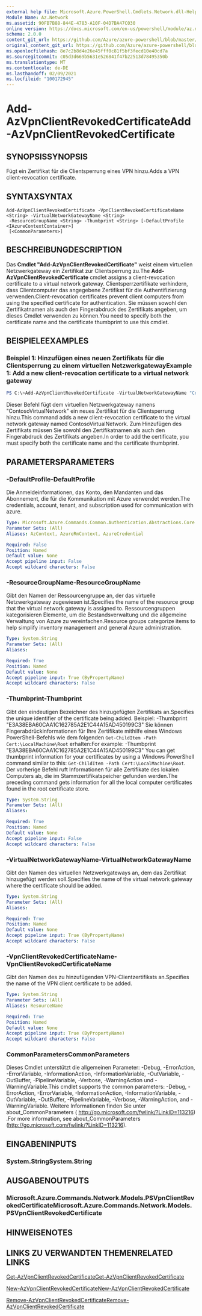 ```yaml
---
external help file: Microsoft.Azure.PowerShell.Cmdlets.Network.dll-Help.xml
Module Name: Az.Network
ms.assetid: 90FB7B88-844E-4783-A10F-04D7BA47C030
online version: https://docs.microsoft.com/en-us/powershell/module/az.network/add-azvpnclientrevokedcertificate
schema: 2.0.0
content_git_url: https://github.com/Azure/azure-powershell/blob/master/src/Network/Network/help/Add-AzVpnClientRevokedCertificate.md
original_content_git_url: https://github.com/Azure/azure-powershell/blob/master/src/Network/Network/help/Add-AzVpnClientRevokedCertificate.md
ms.openlocfilehash: 8e7c2b8d4e26e45fff0c81f5bf3fecd10e40cd7a
ms.sourcegitcommit: c05d3d669b5631e526841f47b22513d78495350b
ms.translationtype: MT
ms.contentlocale: de-DE
ms.lasthandoff: 02/09/2021
ms.locfileid: "100172945"
---
```

# <span data-ttu-id="4ad2e-101">Add-AzVpnClientRevokedCertificate</span><span class="sxs-lookup"><span data-stu-id="4ad2e-101">Add-AzVpnClientRevokedCertificate</span></span>

## <span data-ttu-id="4ad2e-102">SYNOPSIS</span><span class="sxs-lookup"><span data-stu-id="4ad2e-102">SYNOPSIS</span></span>
<span data-ttu-id="4ad2e-103">Fügt ein Zertifikat für die Clientsperrung eines VPN hinzu.</span><span class="sxs-lookup"><span data-stu-id="4ad2e-103">Adds a VPN client-revocation certificate.</span></span>

## <span data-ttu-id="4ad2e-104">SYNTAX</span><span class="sxs-lookup"><span data-stu-id="4ad2e-104">SYNTAX</span></span>

```
Add-AzVpnClientRevokedCertificate -VpnClientRevokedCertificateName <String> -VirtualNetworkGatewayName <String>
 -ResourceGroupName <String> -Thumbprint <String> [-DefaultProfile <IAzureContextContainer>]
 [<CommonParameters>]
```

## <span data-ttu-id="4ad2e-105">BESCHREIBUNG</span><span class="sxs-lookup"><span data-stu-id="4ad2e-105">DESCRIPTION</span></span>
<span data-ttu-id="4ad2e-106">Das **Cmdlet "Add-AzVpnClientRevokedCertificate"** weist einem virtuellen Netzwerkgateway ein Zertifikat zur Clientsperrung zu.</span><span class="sxs-lookup"><span data-stu-id="4ad2e-106">The **Add-AzVpnClientRevokedCertificate** cmdlet assigns a client-revocation certificate to a virtual network gateway.</span></span>
<span data-ttu-id="4ad2e-107">Clientsperrzertifikate verhindern, dass Clientcomputer das angegebene Zertifikat für die Authentifizierung verwenden.</span><span class="sxs-lookup"><span data-stu-id="4ad2e-107">Client-revocation certificates prevent client computers from using the specified certificate for authentication.</span></span>
<span data-ttu-id="4ad2e-108">Sie müssen sowohl den Zertifikatnamen als auch den Fingerabdruck des Zertifikats angeben, um dieses Cmdlet verwenden zu können.</span><span class="sxs-lookup"><span data-stu-id="4ad2e-108">You need to specify both the certificate name and the certificate thumbprint to use this cmdlet.</span></span>

## <span data-ttu-id="4ad2e-109">BEISPIELE</span><span class="sxs-lookup"><span data-stu-id="4ad2e-109">EXAMPLES</span></span>

### <span data-ttu-id="4ad2e-110">Beispiel 1: Hinzufügen eines neuen Zertifikats für die Clientsperrung zu einem virtuellen Netzwerkgateway</span><span class="sxs-lookup"><span data-stu-id="4ad2e-110">Example 1: Add a new client-revocation certificate to a virtual network gateway</span></span>
```powershell
PS C:\>Add-AzVpnClientRevokedCertificate -VirtualNetworkGatewayName "ContosoVirtualNetwork" -ResourceGroupName "ContosoResourceGroup" -VpnClientRevokedCertificateName "ContosoRevokedClientCertificate" -Thumbprint "E3A38EBA60CAA1C162785A2E1C44A15AD450199C3"
```

<span data-ttu-id="4ad2e-111">Dieser Befehl fügt dem virtuellen Netzwerkgateway namens "ContosoVirtualNetwork" ein neues Zertifikat für die Clientsperrung hinzu.</span><span class="sxs-lookup"><span data-stu-id="4ad2e-111">This command adds a new client-revocation certificate to the virtual network gateway named ContosoVirtualNetwork.</span></span>
<span data-ttu-id="4ad2e-112">Zum Hinzufügen des Zertifikats müssen Sie sowohl den Zertifikatnamen als auch den Fingerabdruck des Zertifikats angeben.</span><span class="sxs-lookup"><span data-stu-id="4ad2e-112">In order to add the certificate, you must specify both the certificate name and the certificate thumbprint.</span></span>

## <span data-ttu-id="4ad2e-113">PARAMETERS</span><span class="sxs-lookup"><span data-stu-id="4ad2e-113">PARAMETERS</span></span>

### <span data-ttu-id="4ad2e-114">-DefaultProfile</span><span class="sxs-lookup"><span data-stu-id="4ad2e-114">-DefaultProfile</span></span>
<span data-ttu-id="4ad2e-115">Die Anmeldeinformationen, das Konto, den Mandanten und das Abonnement, die für die Kommunikation mit Azure verwendet werden.</span><span class="sxs-lookup"><span data-stu-id="4ad2e-115">The credentials, account, tenant, and subscription used for communication with azure.</span></span>

```yaml
Type: Microsoft.Azure.Commands.Common.Authentication.Abstractions.Core.IAzureContextContainer
Parameter Sets: (All)
Aliases: AzContext, AzureRmContext, AzureCredential

Required: False
Position: Named
Default value: None
Accept pipeline input: False
Accept wildcard characters: False
```

### <span data-ttu-id="4ad2e-116">-ResourceGroupName</span><span class="sxs-lookup"><span data-stu-id="4ad2e-116">-ResourceGroupName</span></span>
<span data-ttu-id="4ad2e-117">Gibt den Namen der Ressourcengruppe an, der das virtuelle Netzwerkgateway zugewiesen ist.</span><span class="sxs-lookup"><span data-stu-id="4ad2e-117">Specifies the name of the resource group that the virtual network gateway is assigned to.</span></span>
<span data-ttu-id="4ad2e-118">Ressourcengruppen kategorisieren Elemente, um die Bestandsverwaltung und die allgemeine Verwaltung von Azure zu vereinfachen.</span><span class="sxs-lookup"><span data-stu-id="4ad2e-118">Resource groups categorize items to help simplify inventory management and general Azure administration.</span></span>

```yaml
Type: System.String
Parameter Sets: (All)
Aliases:

Required: True
Position: Named
Default value: None
Accept pipeline input: True (ByPropertyName)
Accept wildcard characters: False
```

### <span data-ttu-id="4ad2e-119">-Thumbprint</span><span class="sxs-lookup"><span data-stu-id="4ad2e-119">-Thumbprint</span></span>
<span data-ttu-id="4ad2e-120">Gibt den eindeutigen Bezeichner des hinzugefügten Zertifikats an.</span><span class="sxs-lookup"><span data-stu-id="4ad2e-120">Specifies the unique identifier of the certificate being added.</span></span>
<span data-ttu-id="4ad2e-121">Beispiel: -Thumbprint "E3A38EBA60CAA1C162785A2E1C44A15AD450199C3" Sie können Fingerabdrückinformationen für Ihre Zertifikate mithilfe eines Windows PowerShell-Befehls wie dem folgenden `Get-ChildItem -Path Cert:\LocalMachine\Root` erhalten:</span><span class="sxs-lookup"><span data-stu-id="4ad2e-121">For example: -Thumbprint "E3A38EBA60CAA1C162785A2E1C44A15AD450199C3" You can get thumbprint information for your certificates by using a Windows PowerShell command similar to this: `Get-ChildItem -Path Cert:\LocalMachine\Root`.</span></span>
<span data-ttu-id="4ad2e-122">Der vorherige Befehl ruft Informationen für alle Zertifikate des lokalen Computers ab, die im Stammzertifikatspeicher gefunden werden.</span><span class="sxs-lookup"><span data-stu-id="4ad2e-122">The preceding command gets information for all the local computer certificates found in the root certificate store.</span></span>

```yaml
Type: System.String
Parameter Sets: (All)
Aliases:

Required: True
Position: Named
Default value: None
Accept pipeline input: False
Accept wildcard characters: False
```

### <span data-ttu-id="4ad2e-123">-VirtualNetworkGatewayName</span><span class="sxs-lookup"><span data-stu-id="4ad2e-123">-VirtualNetworkGatewayName</span></span>
<span data-ttu-id="4ad2e-124">Gibt den Namen des virtuellen Netzwerkgateways an, dem das Zertifikat hinzugefügt werden soll.</span><span class="sxs-lookup"><span data-stu-id="4ad2e-124">Specifies the name of the virtual network gateway where the certificate should be added.</span></span>

```yaml
Type: System.String
Parameter Sets: (All)
Aliases:

Required: True
Position: Named
Default value: None
Accept pipeline input: True (ByPropertyName)
Accept wildcard characters: False
```

### <span data-ttu-id="4ad2e-125">-VpnClientRevokedCertificateName</span><span class="sxs-lookup"><span data-stu-id="4ad2e-125">-VpnClientRevokedCertificateName</span></span>
<span data-ttu-id="4ad2e-126">Gibt den Namen des zu hinzufügenden VPN-Clientzertifikats an.</span><span class="sxs-lookup"><span data-stu-id="4ad2e-126">Specifies the name of the VPN client certificate to be added.</span></span>

```yaml
Type: System.String
Parameter Sets: (All)
Aliases: ResourceName

Required: True
Position: Named
Default value: None
Accept pipeline input: True (ByPropertyName)
Accept wildcard characters: False
```

### <span data-ttu-id="4ad2e-127">CommonParameters</span><span class="sxs-lookup"><span data-stu-id="4ad2e-127">CommonParameters</span></span>
<span data-ttu-id="4ad2e-128">Dieses Cmdlet unterstützt die allgemeinen Parameter: -Debug, -ErrorAction, -ErrorVariable, -InformationAction, -InformationVariable, -OutVariable, -OutBuffer, -PipelineVariable, -Verbose, -WarningAction und -WarningVariable.</span><span class="sxs-lookup"><span data-stu-id="4ad2e-128">This cmdlet supports the common parameters: -Debug, -ErrorAction, -ErrorVariable, -InformationAction, -InformationVariable, -OutVariable, -OutBuffer, -PipelineVariable, -Verbose, -WarningAction, and -WarningVariable.</span></span> <span data-ttu-id="4ad2e-129">Weitere Informationen finden Sie unter about_CommonParameters ( http://go.microsoft.com/fwlink/?LinkID=113216) .</span><span class="sxs-lookup"><span data-stu-id="4ad2e-129">For more information, see about_CommonParameters (http://go.microsoft.com/fwlink/?LinkID=113216).</span></span>

## <span data-ttu-id="4ad2e-130">EINGABEN</span><span class="sxs-lookup"><span data-stu-id="4ad2e-130">INPUTS</span></span>

### <span data-ttu-id="4ad2e-131">System.String</span><span class="sxs-lookup"><span data-stu-id="4ad2e-131">System.String</span></span>

## <span data-ttu-id="4ad2e-132">AUSGABEN</span><span class="sxs-lookup"><span data-stu-id="4ad2e-132">OUTPUTS</span></span>

### <span data-ttu-id="4ad2e-133">Microsoft.Azure.Commands.Network.Models.PSVpnClientRevokedCertificate</span><span class="sxs-lookup"><span data-stu-id="4ad2e-133">Microsoft.Azure.Commands.Network.Models.PSVpnClientRevokedCertificate</span></span>

## <span data-ttu-id="4ad2e-134">HINWEISE</span><span class="sxs-lookup"><span data-stu-id="4ad2e-134">NOTES</span></span>

## <span data-ttu-id="4ad2e-135">LINKS ZU VERWANDTEN THEMEN</span><span class="sxs-lookup"><span data-stu-id="4ad2e-135">RELATED LINKS</span></span>

[<span data-ttu-id="4ad2e-136">Get-AzVpnClientRevokedCertificate</span><span class="sxs-lookup"><span data-stu-id="4ad2e-136">Get-AzVpnClientRevokedCertificate</span></span>](./Get-AzVpnClientRevokedCertificate.md)

[<span data-ttu-id="4ad2e-137">New-AzVpnClientRevokedCertificate</span><span class="sxs-lookup"><span data-stu-id="4ad2e-137">New-AzVpnClientRevokedCertificate</span></span>](./New-AzVpnClientRevokedCertificate.md)

[<span data-ttu-id="4ad2e-138">Remove-AzVpnClientRevokedCertificate</span><span class="sxs-lookup"><span data-stu-id="4ad2e-138">Remove-AzVpnClientRevokedCertificate</span></span>](./Remove-AzVpnClientRevokedCertificate.md)


